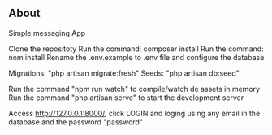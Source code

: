
## About

Simple messaging App

Clone the repositoty
Run the command: composer install
Run the command: nom install
Rename the .env.example to .env file and configure the database

Migrations: "php artisan migrate:fresh"
Seeds: "php artisan db:seed"

Run the command "npm run watch" to compile/watch de assets in memory
Run the command "php artisan serve" to start the development server

Access http://127.0.0.1:8000/, click LOGIN and loging using any email in the database and the password "password"
